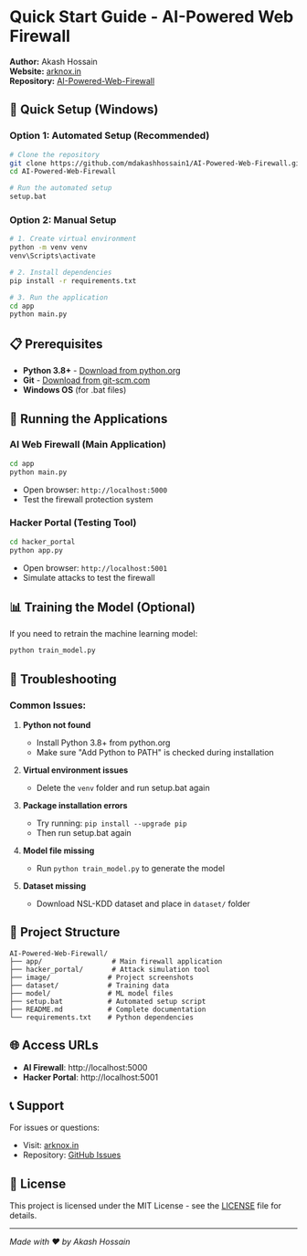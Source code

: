 # Quick Start Guide - AI-Powered Web Firewall

**Author:** Akash Hossain  
**Website:** [arknox.in](https://arknox.in)  
**Repository:** [AI-Powered-Web-Firewall](https://github.com/mdakashhossain1/AI-Powered-Web-Firewall)

## 🚀 Quick Setup (Windows)

### Option 1: Automated Setup (Recommended)
```bash
# Clone the repository
git clone https://github.com/mdakashhossain1/AI-Powered-Web-Firewall.git
cd AI-Powered-Web-Firewall

# Run the automated setup
setup.bat
```

### Option 2: Manual Setup
```bash
# 1. Create virtual environment
python -m venv venv
venv\Scripts\activate

# 2. Install dependencies
pip install -r requirements.txt

# 3. Run the application
cd app
python main.py
```

## 📋 Prerequisites

- **Python 3.8+** - [Download from python.org](https://python.org)
- **Git** - [Download from git-scm.com](https://git-scm.com)
- **Windows OS** (for .bat files)

## 🎯 Running the Applications

### AI Web Firewall (Main Application)
```bash
cd app
python main.py
```
- Open browser: `http://localhost:5000`
- Test the firewall protection system

### Hacker Portal (Testing Tool)
```bash
cd hacker_portal
python app.py
```
- Open browser: `http://localhost:5001`
- Simulate attacks to test the firewall

## 📊 Training the Model (Optional)

If you need to retrain the machine learning model:
```bash
python train_model.py
```

## 🔧 Troubleshooting

### Common Issues:

1. **Python not found**
   - Install Python 3.8+ from python.org
   - Make sure "Add Python to PATH" is checked during installation

2. **Virtual environment issues**
   - Delete the `venv` folder and run setup.bat again

3. **Package installation errors**
   - Try running: `pip install --upgrade pip`
   - Then run setup.bat again

4. **Model file missing**
   - Run `python train_model.py` to generate the model

5. **Dataset missing**
   - Download NSL-KDD dataset and place in `dataset/` folder

## 📁 Project Structure

```
AI-Powered-Web-Firewall/
├── app/                 # Main firewall application
├── hacker_portal/       # Attack simulation tool
├── image/              # Project screenshots
├── dataset/            # Training data
├── model/              # ML model files
├── setup.bat           # Automated setup script
├── README.md           # Complete documentation
└── requirements.txt    # Python dependencies
```

## 🌐 Access URLs

- **AI Firewall**: http://localhost:5000
- **Hacker Portal**: http://localhost:5001

## 📞 Support

For issues or questions:
- Visit: [arknox.in](https://arknox.in)
- Repository: [GitHub Issues](https://github.com/mdakashhossain1/AI-Powered-Web-Firewall/issues)

## 📄 License

This project is licensed under the MIT License - see the [LICENSE](LICENSE) file for details.

---
*Made with ❤️ by Akash Hossain*
